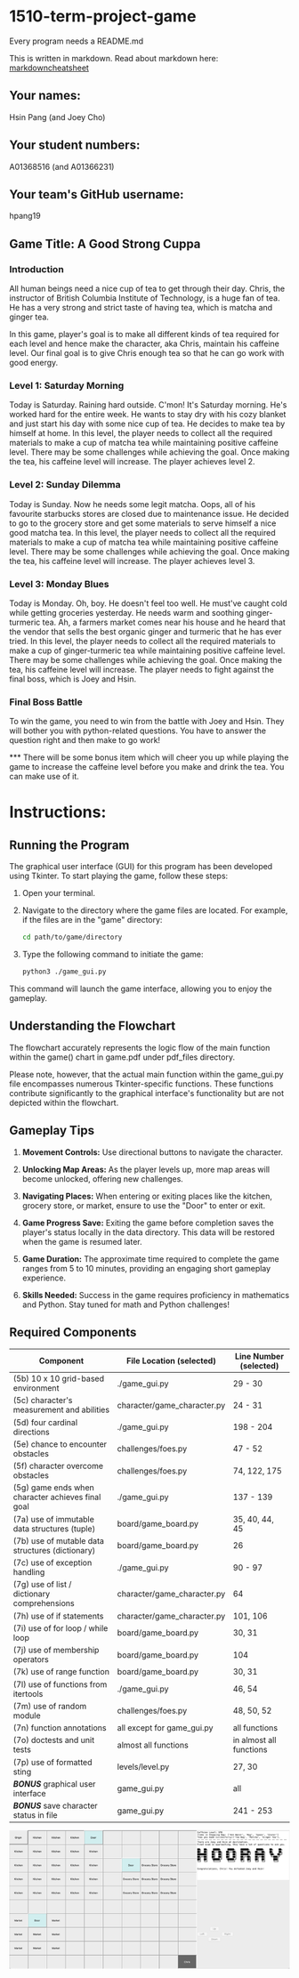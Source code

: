 # 1510-term-project-game

Every program needs a README.md

This is written in markdown. Read about markdown here: [markdowncheatsheet](https://www.markdownguide.org/cheat-sheet/)

## Your names:

Hsin Pang (and Joey Cho)

## Your student numbers:

A01368516 (and A01366231)

## Your team's GitHub username:

hpang19 



## Game Title: A Good Strong Cuppa

### Introduction
All human beings need a nice cup of tea to get through their day. Chris, the instructor of British Columbia 
Institute of Technology, is a huge fan of tea. He has a very strong and strict taste of having tea, which is
matcha and ginger tea. 

In this game, player's goal is to make all different kinds of tea required for each level
and hence make the character, aka Chris, maintain his caffeine level. Our final goal is to give Chris
enough tea so that he can go work with good energy.

### Level 1: Saturday Morning
Today is Saturday. Raining hard outside. C'mon! It's Saturday morning. He's worked hard for the entire week.
He wants to stay dry with his cozy blanket and just start his day with some nice cup of tea. 
He decides to make tea by himself at home. 
In this level, the player needs to collect all the required materials to make a cup of matcha tea while maintaining 
positive caffeine level.
There may be some challenges while achieving the goal.
Once making the tea, his caffeine level will increase. The player achieves level 2.

### Level 2: Sunday Dilemma
Today is Sunday. Now he needs some legit matcha. Oops, all of his favourite starbucks stores are closed due to
maintenance issue. He decided to go to the grocery store and get some materials to serve himself a nice good matcha tea.
In this level, the player needs to collect all the required materials to make a cup of matcha tea while maintaining 
positive caffeine level.
There may be some challenges while achieving the goal.
Once making the tea, his caffeine level will increase. The player achieves level 3.

### Level 3: Monday Blues
Today is Monday. Oh, boy. He doesn't feel too well. He must've caught cold while getting groceries yesterday.
He needs warm and soothing ginger-turmeric tea. Ah, a farmers market comes near his house and he heard that the vendor 
that sells the best organic ginger and turmeric that he has ever tried. 
In this level, the player needs to collect all the required materials to make a cup of ginger-turmeric tea while 
maintaining 
positive caffeine level.
There may be some challenges while achieving the goal.
Once making the tea, his caffeine level will increase. The player needs to fight against the final boss, which is 
Joey and Hsin.

### Final Boss Battle
To win the game, you need to win from the battle with Joey and Hsin. They will bother you with 
python-related questions. You have to answer the question right and then make to go work!

*** There will be some bonus item which will cheer you up while playing the game to increase the caffeine level 
before you make and drink the tea. You can make use of it.


# Instructions:

## Running the Program

The graphical user interface (GUI) for this program has been developed using Tkinter. To start playing the game, follow these steps:

1. Open your terminal.
2. Navigate to the directory where the game files are located. For example, if the files are in the "game" directory:

    ```bash
    cd path/to/game/directory
    ```

3. Type the following command to initiate the game:

    ```bash
    python3 ./game_gui.py
    ```

This command will launch the game interface, allowing you to enjoy the gameplay.

## Understanding the Flowchart

The flowchart accurately represents the logic flow of the main function within the game() chart in game.pdf under 
pdf_files directory. 

Please note, however, that the actual main function within the game_gui.py file encompasses numerous 
Tkinter-specific functions. These functions contribute significantly to the graphical interface's functionality but 
are not depicted within the flowchart.

## Gameplay Tips

1. **Movement Controls:** Use directional buttons to navigate the character.
   
2. **Unlocking Map Areas:** As the player levels up, more map areas will become unlocked, offering new challenges.

3. **Navigating Places:** When entering or exiting places like the kitchen, grocery store, or market, ensure to use 
   the "Door" to enter or exit.

4. **Game Progress Save:** Exiting the game before completion saves the player's status locally in the data 
   directory. This data will be restored when the game is resumed later.

5. **Game Duration:** The approximate time required to complete the game ranges from 5 to 10 minutes, providing an engaging short gameplay experience.

6. **Skills Needed:** Success in the game requires proficiency in mathematics and Python. Stay tuned for math and Python challenges!

## Required Components

| Component                                         | File Location (selected)    | Line Number (selected)  |
|---------------------------------------------------|-----------------------------|-------------------------|
| (5b) 10 x 10 grid-based environment               | ./game_gui.py               | 29 - 30                 |
| (5c) character's measurement and abilities        | character/game_character.py | 24 - 31                 |
| (5d) four cardinal directions                     | ./game_gui.py               | 198 - 204               |
| (5e) chance to encounter obstacles                | challenges/foes.py          | 47 - 52                 |
| (5f) character overcome obstacles                 | challenges/foes.py          | 74, 122, 175            |
| (5g) game ends when character achieves final goal | ./game_gui.py               | 137 - 139               |
| (7a) use of immutable data structures (tuple)     | board/game_board.py         | 35, 40, 44, 45          |
| (7b) use of mutable data structures (dictionary)  | board/game_board.py         | 26                      |
| (7c) use of exception handling                    | ./game_gui.py               | 90 - 97                 |
| (7g) use of list / dictionary comprehensions      | character/game_character.py | 64                      |
| (7h) use of if statements                         | character/game_character.py | 101, 106                |
| (7i) use of for loop / while loop                 | board/game_board.py         | 30, 31                  |
| (7j) use of membership operators                  | board/game_board.py         | 104                     |
| (7k) use of range function                        | board/game_board.py         | 30, 31                  |
| (7l) use of functions from itertools              | ./game_gui.py               | 46, 54                  |
| (7m) use of random module                         | challenges/foes.py          | 48, 50, 52              |
| (7n) function annotations                         | all except for game_gui.py  | all functions           |
| (7o) doctests and unit tests                      | almost all functions        | in almost all functions |
| (7p) use of formatted sting                       | levels/level.py             | 27, 30                  |
| **_BONUS_** graphical user interface              | game_gui.py                 | all                     |
| **_BONUS_** save character status in file         | game_gui.py                 | 241 - 253               |
 
![img.png](img.png)